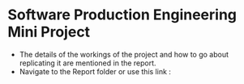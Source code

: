 # Software Production Engineering Mini Project
- The details of the workings of the project and how to go about replicating it are mentioned in the report.
- Navigate to the Report folder or use this link : <to be attached>